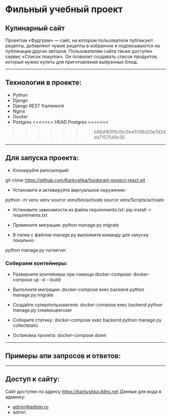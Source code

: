 # Фильный учебный проект
## Кулинарный сайт

Проектом «Фудграм» — сайт, на котором пользователи публикуют рецепты,
добавляют чужие рецепты в избранное и подписываются на публикации других авторов.
Пользователям сайта также доступен сервис «Список покупок».
Он позволит создавать список продуктов, которые нужно купить для приготовления
выбранных блюд.

______________

## Технологии в проекте:
- Python
- Django
- Django REST framework
- Nginx
- Docker
- Postgres
<<<<<<< HEAD
 Postgres
=======
>>>>>>> b88d165f0cfbc5b45139d20e7d24da7157549c35
______________
## Для запуска проекта:
- Клонируйте репозиторий:

git clone https://github.com/Karkyshka/foodgram-project-react.git
- Установите и активируйте виртуальное окружение:

python -m venv venv
source venv/bin/activate
source venv/Scripts/activate

- Установите зависимости из файла requirements.txt:
pip install -r requirements.txt

- Примените миграции:
python manage.py migrate

- В папке с файлом manage.py выполните команду для запуска локально:

python manage.py runserver


### Собираем контейнеры:
- Разверните контейнеры при помощи docker-compose:
docker-compose up -d --build

- Выполните миграции:
docker-compose exec backend python manage.py migrate

- Создайте суперпользователя:
docker-compose exec backend python manage.py createsuperuser

- Соберите статику:
docker-compose exec backend python manage.py collectstatic 

- Остановка проекта:
docker-compose down

______________
## Примеры апи запросов и ответов:



______________
## Доступ к сайту:
Сайт доступен по адресу https://karkyshka.ddns.net
Данные для вода в админку:
- admin@admin.ru
- admin